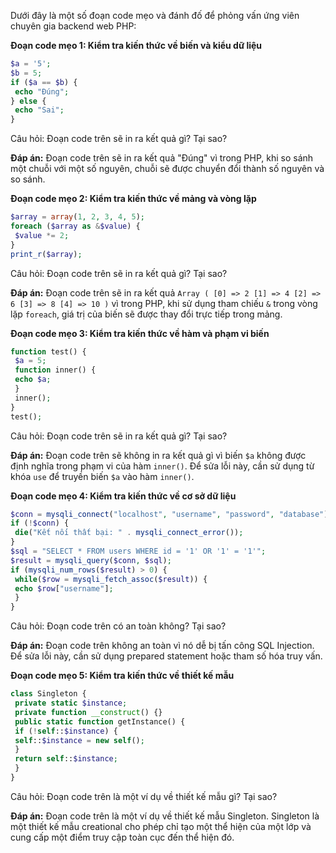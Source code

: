 Dưới đây là một số đoạn code mẹo và đánh đố để phỏng vấn ứng viên chuyên gia backend web PHP:

**Đoạn code mẹo 1: Kiểm tra kiến thức về biến và kiểu dữ liệu**

```php
$a = '5';
$b = 5;
if ($a == $b) {
 echo "Đúng";
} else {
 echo "Sai";
}
```

Câu hỏi: Đoạn code trên sẽ in ra kết quả gì? Tại sao?

**Đáp án:** Đoạn code trên sẽ in ra kết quả "Đúng" vì trong PHP, khi so sánh một chuỗi với một số nguyên, chuỗi sẽ được chuyển đổi thành số nguyên và so sánh.

**Đoạn code mẹo 2: Kiểm tra kiến thức về mảng và vòng lặp**

```php
$array = array(1, 2, 3, 4, 5);
foreach ($array as &$value) {
 $value *= 2;
}
print_r($array);
```

Câu hỏi: Đoạn code trên sẽ in ra kết quả gì? Tại sao?

**Đáp án:** Đoạn code trên sẽ in ra kết quả `Array ( [0] => 2 [1] => 4 [2] => 6 [3] => 8 [4] => 10 )` vì trong PHP, khi sử dụng tham chiếu `&` trong vòng lặp `foreach`, giá trị của biến sẽ được thay đổi trực tiếp trong mảng.

**Đoạn code mẹo 3: Kiểm tra kiến thức về hàm và phạm vi biến**

```php
function test() {
 $a = 5;
 function inner() {
 echo $a;
 }
 inner();
}
test();
```

Câu hỏi: Đoạn code trên sẽ in ra kết quả gì? Tại sao?

**Đáp án:** Đoạn code trên sẽ không in ra kết quả gì vì biến `$a` không được định nghĩa trong phạm vi của hàm `inner()`. Để sửa lỗi này, cần sử dụng từ khóa `use` để truyền biến `$a` vào hàm `inner()`.

**Đoạn code mẹo 4: Kiểm tra kiến thức về cơ sở dữ liệu**

```php
$conn = mysqli_connect("localhost", "username", "password", "database");
if (!$conn) {
 die("Kết nối thất bại: " . mysqli_connect_error());
}
$sql = "SELECT * FROM users WHERE id = '1' OR '1' = '1'";
$result = mysqli_query($conn, $sql);
if (mysqli_num_rows($result) > 0) {
 while($row = mysqli_fetch_assoc($result)) {
 echo $row["username"];
 }
}
```

Câu hỏi: Đoạn code trên có an toàn không? Tại sao?

**Đáp án:** Đoạn code trên không an toàn vì nó dễ bị tấn công SQL Injection. Để sửa lỗi này, cần sử dụng prepared statement hoặc tham số hóa truy vấn.

**Đoạn code mẹo 5: Kiểm tra kiến thức về thiết kế mẫu**

```php
class Singleton {
 private static $instance;
 private function __construct() {}
 public static function getInstance() {
 if (!self::$instance) {
 self::$instance = new self();
 }
 return self::$instance;
 }
}
```

Câu hỏi: Đoạn code trên là một ví dụ về thiết kế mẫu gì? Tại sao?

**Đáp án:** Đoạn code trên là một ví dụ về thiết kế mẫu Singleton. Singleton là một thiết kế mẫu creational cho phép chỉ tạo một thể hiện của một lớp và cung cấp một điểm truy cập toàn cục đến thể hiện đó.
